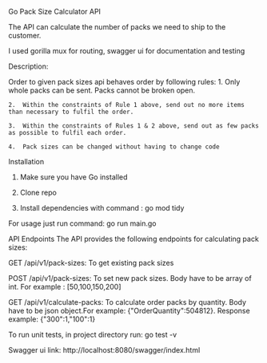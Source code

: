 Go Pack Size Calculator API

The API can calculate the number of packs we need to ship to the customer. 

I used gorilla mux for routing, swagger ui for documentation and testing 

Description:

 Order to given pack sizes api behaves order by following rules:
    1.	Only whole packs can be sent. Packs cannot be broken open. 

    2.	Within the constraints of Rule 1 above, send out no more items than necessary to fulfil the order. 

    3.	Within the constraints of Rules 1 & 2 above, send out as few packs as possible to fulfil each order. 

    4.  Pack sizes can be changed without having to change code


Installation 
1. Make sure you have Go installed

2. Clone repo

3. Install dependencies with command : go mod tidy

For usage just run command: go run main.go 

API Endpoints
The API provides the following endpoints for calculating pack sizes:

GET /api/v1/pack-sizes: To get existing pack sizes 

POST /api/v1/pack-sizes: To set new pack sizes. Body have to be array of int. For example : [50,100,150,200]

GET /api/v1/calculate-packs: To calculate order packs by quantity. Body have to be json object.For example: {"OrderQuantity":504812}. Response example: {"300":1,"100":1}

To run unit tests, in project directory run: go test -v

Swagger ui link: http://localhost:8080/swagger/index.html

